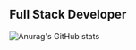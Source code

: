 ## Full Stack Developer


![Anurag's GitHub stats](https://github-readme-stats.vercel.app/api?username=thsaudtnx&show_icons=true&theme=radical)
